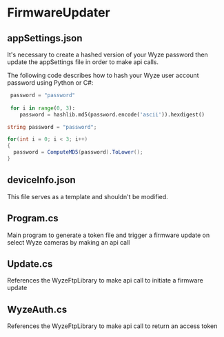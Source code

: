 # FirmwareUpdater

## appSettings.json

It's necessary to create a hashed version of your Wyze password then update the appSettings file in order to make api calls.

The following code describes how to hash your Wyze user account password using Python or C#:

```python
 password = "password"
 
 for i in range(0, 3):
    password = hashlib.md5(password.encode('ascii')).hexdigest()
```

```c#
string password = "password";

for(int i = 0; i < 3; i++)
{
  password = ComputeMD5(password).ToLower();	
}
```

## deviceInfo.json

This file serves as a template and shouldn't be modified.

## Program.cs

Main program to generate a token file and trigger a firmware update on select Wyze cameras by making an api call

## Update.cs
References the WyzeFtpLibrary to make api call to initiate a firmware update

## WyzeAuth.cs
References the WyzeFtpLibrary to make api call to return an access token

